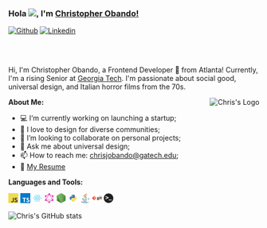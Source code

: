 ### Hola <img src="https://raw.githubusercontent.com/MartinHeinz/MartinHeinz/master/wave.gif" width="30px">, I'm [Christopher Obando!](https://chrisjobando.com) 

[![Github](https://img.shields.io/badge/-Github-000?style=flat&logo=Github&logoColor=white)](https://github.com/chrisjobando)
[![Linkedin](https://img.shields.io/badge/-LinkedIn-blue?style=flat&logo=Linkedin&logoColor=white)](https://www.linkedin.com/in/chrisjobando/)


<br />
<br />

Hi, I'm Christopher Obando, a Frontend Developer 🚀 from Atlanta! Currently, I'm a rising Senior at [Georgia Tech](https://gatech.edu). I'm passionate about social good, universal design, and Italian horror films from the 70s.

  <img align="right" alt="Chris's Logo" src="https://cdn.dribbble.com/users/2972275/screenshots/5746777/logo2.png" />

**About Me:**

- 💻 I’m currently working on launching a startup;
- 🌱 I love to design for diverse communities; 
- 👯 I’m looking to collaborate on personal projects;
- 💬 Ask me about universal design;
- 📫 How to reach me: chrisjobando@gatech.edu;
- 📝 [My Resume](https://chrisjobando.com/resume)

**Languages and Tools:**  

<code><img height="20" src="https://raw.githubusercontent.com/github/explore/80688e429a7d4ef2fca1e82350fe8e3517d3494d/topics/javascript/javascript.png"></code>
<code><img height="20" src="https://raw.githubusercontent.com/github/explore/80688e429a7d4ef2fca1e82350fe8e3517d3494d/topics/typescript/typescript.png"></code>
<code><img height="20" src="https://raw.githubusercontent.com/github/explore/80688e429a7d4ef2fca1e82350fe8e3517d3494d/topics/react/react.png"></code>
<code><img height="20" src="https://raw.githubusercontent.com/github/explore/80688e429a7d4ef2fca1e82350fe8e3517d3494d/topics/graphql/graphql.png"></code>
<code><img height="20" src="https://raw.githubusercontent.com/github/explore/80688e429a7d4ef2fca1e82350fe8e3517d3494d/topics/nodejs/nodejs.png"></code>
<code><img height="20" src="https://raw.githubusercontent.com/github/explore/80688e429a7d4ef2fca1e82350fe8e3517d3494d/topics/python/python.png"></code>
<code><img height="20" src="https://raw.githubusercontent.com/github/explore/80688e429a7d4ef2fca1e82350fe8e3517d3494d/topics/java/java.png"></code>
<code><img height="20" src="https://raw.githubusercontent.com/github/explore/80688e429a7d4ef2fca1e82350fe8e3517d3494d/topics/git/git.png"></code>
<code><img height="20" src="https://raw.githubusercontent.com/github/explore/80688e429a7d4ef2fca1e82350fe8e3517d3494d/topics/terminal/terminal.png"></code>


![Chris's GitHub stats](https://github-readme-stats.vercel.app/api?username=chrisjobando&show_icons=true&hide_border=true)
